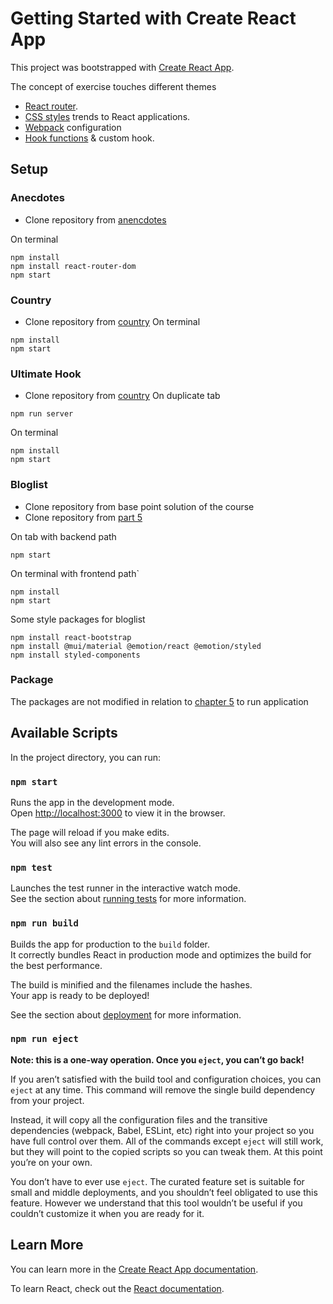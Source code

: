 # Getting Started with Create React App

This project was bootstrapped with [Create React App](https://github.com/facebook/create-react-app).



The concept of exercise touches different themes
* [React router](https://reactrouter.com/en/main). 
* [CSS styles](https://fullstackopen.com/en/part7/more_about_styles) trends to React applications. 
* [Webpack](https://webpack.js.org/) configuration 
* [Hook functions](https://legacy.reactjs.org/docs/hooks-reference.html) & custom hook.

## Setup
### Anecdotes
* Clone repository from [anencdotes](https://github.com/fullstack-hy2020/routed-anecdotes) 

On terminal
```
npm install
npm install react-router-dom
npm start
```

### Country
* Clone repository from [country](https://github.com/fullstack-hy2020/country-hook)
On terminal
```
npm install
npm start
```


### Ultimate Hook
* Clone repository from [country](https://github.com/fullstack-hy2020/ultimate-hooks)
On duplicate tab
```
npm run server
```

On terminal
```
npm install
npm start
```

### Bloglist
* Clone repository from base point solution of the course
* Clone repository from [part 5](https://github.com/fullstack-hy2020/ultimate-hooks)

On tab with backend path
```
npm start
```

On terminal with frontend path`
```
npm install
npm start
```

Some style packages for bloglist
```
npm install react-bootstrap
npm install @mui/material @emotion/react @emotion/styled
npm install styled-components
```


### Package
The packages are not modified in relation to [chapter 5](https://github.com/z1skgr/FullOpenStack2023/tree/main/Part%205) to run application


## Available Scripts

In the project directory, you can run:

### `npm start`

Runs the app in the development mode.\
Open [http://localhost:3000](http://localhost:3000) to view it in the browser.

The page will reload if you make edits.\
You will also see any lint errors in the console.

### `npm test`

Launches the test runner in the interactive watch mode.\
See the section about [running tests](https://facebook.github.io/create-react-app/docs/running-tests) for more information.

### `npm run build`

Builds the app for production to the `build` folder.\
It correctly bundles React in production mode and optimizes the build for the best performance.

The build is minified and the filenames include the hashes.\
Your app is ready to be deployed!

See the section about [deployment](https://facebook.github.io/create-react-app/docs/deployment) for more information.

### `npm run eject`

**Note: this is a one-way operation. Once you `eject`, you can’t go back!**

If you aren’t satisfied with the build tool and configuration choices, you can `eject` at any time. This command will remove the single build dependency from your project.

Instead, it will copy all the configuration files and the transitive dependencies (webpack, Babel, ESLint, etc) right into your project so you have full control over them. All of the commands except `eject` will still work, but they will point to the copied scripts so you can tweak them. At this point you’re on your own.

You don’t have to ever use `eject`. The curated feature set is suitable for small and middle deployments, and you shouldn’t feel obligated to use this feature. However we understand that this tool wouldn’t be useful if you couldn’t customize it when you are ready for it.

## Learn More

You can learn more in the [Create React App documentation](https://facebook.github.io/create-react-app/docs/getting-started).

To learn React, check out the [React documentation](https://reactjs.org/).
